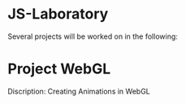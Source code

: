# JS-Laboratory
Several projects will be worked on in the following:

# Project WebGL
Discription: Creating Animations in WebGL
